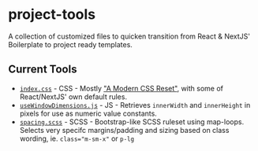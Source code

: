 # project-tools
A collection of customized files to quicken transition from React & NextJS' Boilerplate to project ready templates.

## Current Tools
- [`index.css`](index.css) - CSS - Mostly ["A Modern CSS Reset"](https://piccalil.li/blog/a-modern-css-reset/), with some of React/NextJS' own default rules.
- [`useWindowDimensions.js`](useWindowDimensions.js) - JS - Retrieves `innerWidth` and `innerHeight` in pixels for use as numeric value constants.
- [`spacing.scss`](spacing.scss) - SCSS - Bootstrap-like SCSS ruleset using map-loops. Selects very specifc margins/padding and sizing based on class wording, ie. `class="m-sm-x"` or `p-lg`
